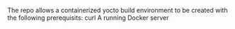 The repo allows a containerized yocto build environment to be created with the following prerequisits:
curl
A running Docker server
